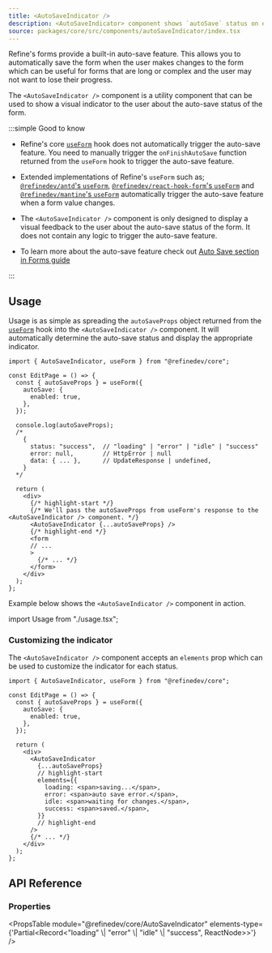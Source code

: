 ```yaml
---
title: <AutoSaveIndicator />
description: <AutoSaveIndicator> component shows `autoSave` status on edit actions.
source: packages/core/src/components/autoSaveIndicator/index.tsx
---
```


Refine's forms provide a built-in auto-save feature. This allows you to automatically save the form when the user makes changes to the form which can be useful for forms that are long or complex and the user may not want to lose their progress.

The `<AutoSaveIndicator />` component is a utility component that can be used to show a visual indicator to the user about the auto-save status of the form.

:::simple Good to know

- Refine's core [`useForm`](/docs/data/hooks/use-form) hook does not automatically trigger the auto-save feature. You need to manually trigger the `onFinishAutoSave` function returned from the `useForm` hook to trigger the auto-save feature.

- Extended implementations of Refine's `useForm` such as; [`@refinedev/antd`'s `useForm`](/docs/ui-integrations/ant-design/hooks/use-form), [`@refinedev/react-hook-form`'s `useForm`](/docs/packages/react-hook-form/use-form) and [`@refinedev/mantine`'s `useForm`](/docs/ui-integrations/mantine/hooks/use-form) automatically trigger the auto-save feature when a form value changes.

- The `<AutoSaveIndicator />` component is only designed to display a visual feedback to the user about the auto-save status of the form. It does not contain any logic to trigger the auto-save feature.

- To learn more about the auto-save feature check out [Auto Save section in Forms guide](/docs/guides-concepts/forms/#auto-save)

:::

## Usage

Usage is as simple as spreading the `autoSaveProps` object returned from the [`useForm`](/docs/data/hooks/use-form) hook into the `<AutoSaveIndicator />` component. It will automatically determine the auto-save status and display the appropriate indicator.

```tsx
import { AutoSaveIndicator, useForm } from "@refinedev/core";

const EditPage = () => {
  const { autoSaveProps } = useForm({
    autoSave: {
      enabled: true,
    },
  });

  console.log(autoSaveProps);
  /*
    {
      status: "success",  // "loading" | "error" | "idle" | "success"
      error: null,        // HttpError | null
      data: { ... },      // UpdateResponse | undefined,
    }
  */

  return (
    <div>
      {/* highlight-start */}
      {/* We'll pass the autoSaveProps from useForm's response to the <AutoSaveIndicator /> component. */}
      <AutoSaveIndicator {...autoSaveProps} />
      {/* highlight-end */}
      <form
      // ...
      >
        {/* ... */}
      </form>
    </div>
  );
};
```

Example below shows the `<AutoSaveIndicator />` component in action.

import Usage from "./usage.tsx";

<Usage />

### Customizing the indicator

The `<AutoSaveIndicator />` component accepts an `elements` prop which can be used to customize the indicator for each status.

```tsx
import { AutoSaveIndicator, useForm } from "@refinedev/core";

const EditPage = () => {
  const { autoSaveProps } = useForm({
    autoSave: {
      enabled: true,
    },
  });

  return (
    <div>
      <AutoSaveIndicator
        {...autoSaveProps}
        // highlight-start
        elements={{
          loading: <span>saving...</span>,
          error: <span>auto save error.</span>,
          idle: <span>waiting for changes.</span>,
          success: <span>saved.</span>,
        }}
        // highlight-end
      />
      {/* ... */}
    </div>
  );
};
```

## API Reference

### Properties

<PropsTable module="@refinedev/core/AutoSaveIndicator" elements-type={'Partial<Record<"loading" \\| "error" \\| "idle" \\| "success", ReactNode>>'} />
